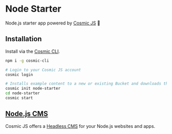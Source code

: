 # Node Starter
Node.js starter app powered by [Cosmic JS](https://cosmicjs.com) 🚀

## Installation
Install via the [Cosmic CLI](https://github.com/cosmicjs/cosmic-cli).
```bash
npm i -g cosmic-cli

# Login to your Cosmic JS account
cosmic login

# Installs example content to a new or existing Bucket and downloads the app locally
cosmic init node-starter
cd node-starter
cosmic start
```
## [Node.js CMS](https://cosmicjs.com/knowledge-base/nodejs-cms)
Cosmic JS offers a [Headless CMS](https://cosmicjs.com/headless-cms) for your Node.js websites and apps.
